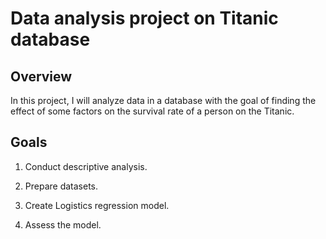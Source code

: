 # Data analysis project on Titanic database
## Overview
In this project, I will analyze data in a database with the goal of finding the effect of some factors on the survival rate of a person on the Titanic.
## Goals
1. Conduct descriptive analysis.

2. Prepare datasets.

3. Create Logistics regression model.

4. Assess the model.
